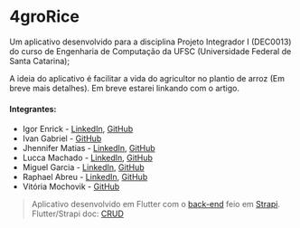 # 4groRice

Um aplicativo desenvolvido para a disciplina Projeto Integrador I (DEC0013) do curso de Engenharia de Computação da UFSC (Universidade Federal de Santa Catarina);

A ideia do aplicativo é facilitar a vida do agricultor no plantio de arroz (Em breve mais detalhes).
Em breve estarei linkando com o artigo.

#### Integrantes:
* Igor Enrick - [LinkedIn](https://www.linkedin.com/in/igorenrick/), [GitHub](https://github.com/igorenrick)
* Ivan Gabriel - [GitHub](https://github.com/R3N3GAD0)
* Jhennifer Matias - [LinkedIn](https://www.linkedin.com/in/jhennifer-m-170818122/), [GitHub](https://github.com/jhennymatias)
* Lucca Machado - [LinkedIn](https://www.linkedin.com/in/lucca-machado-da-silva-5072a3194/), [GitHub](https://github.com/LuccaMS)
* Miguel Garcia - [LinkedIn](https://www.linkedin.com/in/miguel-garcia-silvestre-3265ab19b/), [GitHub](https://github.com/miguelsrrobo)
* Raphael Abreu  - [LinkedIn](https://www.linkedin.com/in/raphaelrat/), [GitHub](https://github.com/RaphaelRat)
* Vitória Mochovik - [GitHub](https://github.com/VitoriaMochovik)

>Aplicativo desenvolvido em Flutter com o [back-end](https://github.com/LuccaMS/BackEndPi1) feio em [Strapi](https://strapi.io/). Flutter/Strapi doc: [CRUD](https://strapi.io/blog/how-to-build-a-simple-crud-application-using-flutter-and-strapi)
